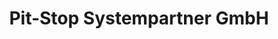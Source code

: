 ---
title: "Pit-Stop Systempartner GmbH"
url: /dortmund/pit-stop-systempartner-gmbh/
shop: Autowerkstatt
---